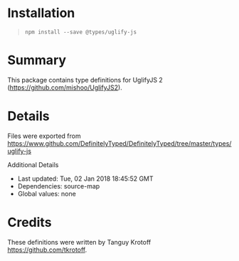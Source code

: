 # Installation
> `npm install --save @types/uglify-js`

# Summary
This package contains type definitions for UglifyJS 2 (https://github.com/mishoo/UglifyJS2).

# Details
Files were exported from https://www.github.com/DefinitelyTyped/DefinitelyTyped/tree/master/types/uglify-js

Additional Details
 * Last updated: Tue, 02 Jan 2018 18:45:52 GMT
 * Dependencies: source-map
 * Global values: none

# Credits
These definitions were written by Tanguy Krotoff <https://github.com/tkrotoff>.
